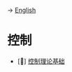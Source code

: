 -> [English](/SKILLSETS/CONTROL/control.md)

# 控制
- [📗] [控制理论基础](https://engineeringmedia.com/books)